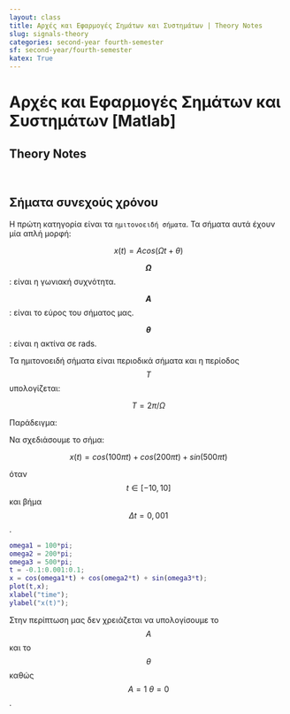 ```yaml
---
layout: class
title: Αρχές και Εφαρμογές Σημάτων και Συστημάτων | Theory Notes
slug: signals-theory
categories: second-year fourth-semester
sf: second-year/fourth-semester
katex: True
---
```


# Αρχές και Εφαρμογές Σημάτων και Συστημάτων [Matlab]
## Theory Notes

<br />

## Σήματα συνεχούς χρόνου

Η πρώτη κατηγορία  είναι τα `ημιτονοειδή σήματα`. Τα σήματα αυτά έχουν μία απλή μορφή:

$$x(t) = A cos(\Omega t + \theta)$$

**$$\Omega$$**: είναι η γωνιακή συχνότητα.

**$$A$$**: είναι το εύρος του σήματος μας.

**$$\theta$$**: είναι η ακτίνα σε rads.

Τα ημιτονοειδή σήματα είναι περιοδικά σήματα και η περίοδος $$ T $$ υπολογίζεται:

$$T = 2\pi / \Omega$$

Παράδειγμα:

Να σχεδιάσουμε το σήμα:

$$
x(t) = cos(100\pi t) + cos(200\pi t) + sin(500\pi t)
$$

όταν $$t \in [-10, 10]$$ και βήμα $$\Delta t = 0,001$$.


```matlab
omega1 = 100*pi;
omega2 = 200*pi;
omega3 = 500*pi;
t = -0.1:0.001:0.1;
x = cos(omega1*t) + cos(omega2*t) + sin(omega3*t);
plot(t,x);
xlabel("time");
ylabel("x(t)");
```

Στην περίπτωση μας δεν χρειάζεται να υπολογίσουμε το $$A$$ και το $$\theta$$ καθώς $$A= 1 \ \theta = 0$$.
